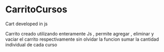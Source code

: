 # CarritoCursos
Cart developed in js

Carrito creado utilizando enteramente Js , permite agregar , eliminar y vaciar el carrito respectivamente sin olvidar la funcion sumar la cantidad individual de cada curso
